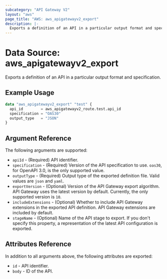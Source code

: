 ```yaml
---
subcategory: "API Gateway V2"
layout: "aws"
page_title: "AWS: aws_apigatewayv2_export"
description: |-
  Exports a definition of an API in a particular output format and specification.
---
```


# Data Source: aws_apigatewayv2_export

Exports a definition of an API in a particular output format and specification.

## Example Usage

```terraform
data "aws_apigatewayv2_export" "test" {
  api_id        = aws_apigatewayv2_route.test.api_id
  specification = "OAS30"
  output_type   = "JSON"
}
```

## Argument Reference

The following arguments are supported:

* `apiId` - (Required) API identifier.
* `specification` - (Required) Version of the API specification to use. `oas30`, for OpenAPI 3.0, is the only supported value.
* `outputType` - (Required) Output type of the exported definition file. Valid values are `json` and `yaml`.
* `exportVersion` - (Optional) Version of the API Gateway export algorithm. API Gateway uses the latest version by default. Currently, the only supported version is `10`.
* `includeExtensions` - (Optional) Whether to include API Gateway extensions in the exported API definition. API Gateway extensions are included by default.
* `stageName` - (Optional) Name of the API stage to export. If you don't specify this property, a representation of the latest API configuration is exported.

## Attributes Reference

In addition to all arguments above, the following attributes are exported:

* `id` - API identifier.
* `body` - ID of the API.

<!-- cache-key: cdktf-0.17.0-pre.15 input-634b2a5ce41c1192f44c02a827bffb870b5cc181e05023be173d8e16f410509f -->
